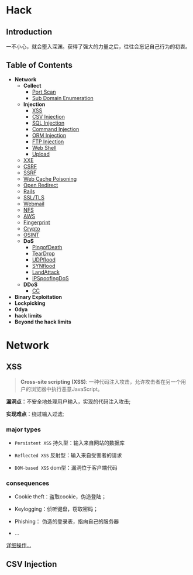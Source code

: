 # Hack

## Introduction

一不小心，就会堕入深渊。获得了强大的力量之后，往往会忘记自己行为的初衷。





## Table of Contents

+ **Network**
  + **Collect**
    + [Port Scan]()
    + [Sub Domain Enumeration](https://github.com/qazbnm456/awesome-web-security#sub-domain-enumeration)
  + **Injection**
    + [XSS]()
    + [CSV Injection](https://github.com/qazbnm456/awesome-web-security#csv-injection)
    + [SQL Injection](https://github.com/qazbnm456/awesome-web-security#sql-injection)
    + [Command Injection](https://github.com/qazbnm456/awesome-web-security#command-injection)
    + [ORM Injection](https://github.com/qazbnm456/awesome-web-security#orm-injection)
    + [FTP Injection](https://github.com/qazbnm456/awesome-web-security#ftp-injection)
    + [Web Shell](https://github.com/qazbnm456/awesome-web-security#web-shell)
    + [Upload](https://github.com/qazbnm456/awesome-web-security#upload)
  + [XXE](https://github.com/qazbnm456/awesome-web-security#xxe---xml-external-entity)
  + [CSRF](https://github.com/qazbnm456/awesome-web-security#csrf---cross-site-request-forgery)
  + [SSRF](https://github.com/qazbnm456/awesome-web-security#ssrf---server-side-request-forgery)
  + [Web Cache Poisoning](https://github.com/qazbnm456/awesome-web-security#web-cache-poisoning)
  + [Open Redirect](https://github.com/qazbnm456/awesome-web-security#open-redirect)
  + [Rails](https://github.com/qazbnm456/awesome-web-security#rails)
  + [SSL/TLS](https://github.com/qazbnm456/awesome-web-security#ssltls)
  + [Webmail](https://github.com/qazbnm456/awesome-web-security#webmail)
  + [NFS](https://github.com/qazbnm456/awesome-web-security#nfs)
  + [AWS](https://github.com/qazbnm456/awesome-web-security#aws)
  + [Fingerprint](https://github.com/qazbnm456/awesome-web-security#fingerprint)
  + [Crypto](https://github.com/qazbnm456/awesome-web-security#crypto)
  + [OSINT](https://github.com/qazbnm456/awesome-web-security#osint)
  + **DoS**
       + [PingofDeath]()
       + [TearDrop]()
       + [UDPflood]()
       + [SYNflood]()
       + [LandAttack]()
       + [IPSpoofingDoS]()
  + **DDoS**
    + [CC]()
+  **Binary Exploitation**
+ **Lockpicking**
+ **0dya**
+ **hack limits**
+ **Beyond the hack limits**





# Network

## XSS

> **Cross-site scripting (XSS)**: 一种代码注入攻击，允许攻击者在另一个用户的浏览器中执行恶意JavaScript。

**漏洞点**：不安全地处理用户输入，实现的代码注入攻击;

**实现难点**：绕过输入过滤;

### major types

+ `Persistent XSS` 持久型：输入来自网站的数据库

+ `Reflected XSS` 反射型：输入来自受害者的请求
+ `DOM-based XSS` dom型：漏洞位于客户端代码

### consequences

+ Cookie theft：盗取cookie，伪造登陆；
+ Keylogging：侦听键盘，窃取密码；

+ Phishing： 伪造的登录表，指向自己的服务器
+ …

[详细操作…](/docs/Newborn/Hack/Injection/XSS.md)

## CSV Injection

